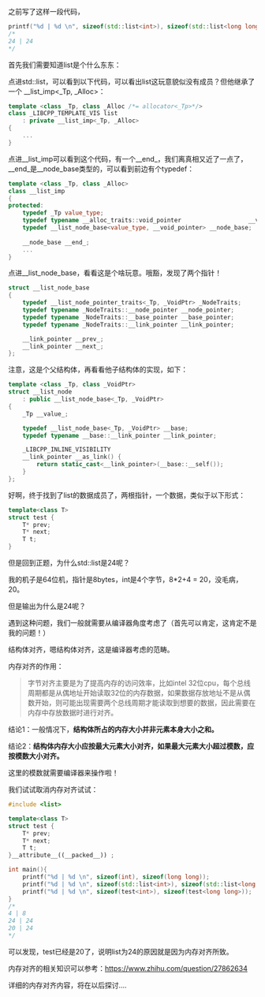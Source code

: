

之前写了这样一段代码，

```cpp
printf("%d | %d \n", sizeof(std::list<int>), sizeof(std::list<long long>));
/*
24 | 24 
*/
```

首先我们需要知道list是个什么东东：

点进std::list<int>，可以看到以下代码，可以看出list这玩意貌似没有成员？但他继承了一个 \_\_list_imp<_Tp, _Alloc>：

```cpp
template <class _Tp, class _Alloc /*= allocator<_Tp>*/>
class _LIBCPP_TEMPLATE_VIS list
    : private __list_imp<_Tp, _Alloc>
{
    ...
}
```

点进\_\_list_imp可以看到这个代码，有一个\_\_end\_，我们离真相又近了一点了，\_\_end\_是\_\_node\_base类型的，可以看到前边有个typedef：

```cpp
template <class _Tp, class _Alloc>
class __list_imp
{
protected:
    typedef _Tp value_type;
    typedef typename __alloc_traits::void_pointer                   __void_pointer;
    typedef __list_node_base<value_type, __void_pointer> __node_base;
    
    __node_base __end_;
    ...
}
```

点进\_\_list_node_base，看看这是个啥玩意。哦豁，发现了两个指针！

```cpp
struct __list_node_base
{
    typedef __list_node_pointer_traits<_Tp, _VoidPtr> _NodeTraits;
    typedef typename _NodeTraits::__node_pointer __node_pointer;
    typedef typename _NodeTraits::__base_pointer __base_pointer;
    typedef typename _NodeTraits::__link_pointer __link_pointer;

    __link_pointer __prev_;
    __link_pointer __next_;
};
```

注意，这是个父结构体，再看看他子结构体的实现，如下：

```cpp
template <class _Tp, class _VoidPtr>
struct __list_node
    : public __list_node_base<_Tp, _VoidPtr>
{
    _Tp __value_;

    typedef __list_node_base<_Tp, _VoidPtr> __base;
    typedef typename __base::__link_pointer __link_pointer;

    _LIBCPP_INLINE_VISIBILITY
    __link_pointer __as_link() {
        return static_cast<__link_pointer>(__base::__self());
    }
};
```

好啊，终于找到了list的数据成员了，两根指针，一个数据，类似于以下形式：

```cpp
template<class T>
struct test {
    T* prev;
    T* next;
    T t;
}
```

但是回到正题，为什么std::list<int>是24呢？

我的机子是64位机，指针是8bytes，int是4个字节，8*2+4 = 20，没毛病，20。

但是输出为什么是24呢？

遇到这种问题，我们一般就需要从编译器角度考虑了（首先可以肯定，这肯定不是我的问题！）

结构体对齐，嗯结构体对齐，这是编译器考虑的范畴。

内存对齐的作用：

> 字节对齐主要是为了提高内存的访问效率，比如intel 32位cpu，每个总线周期都是从偶地址开始读取32位的内存数据，如果数据存放地址不是从偶数开始，则可能出现需要两个总线周期才能读取到想要的数据，因此需要在内存中存放数据时进行对齐。

结论1：一般情况下，**结构体所占的内存大小并非元素本身大小之和。**

结论2：**结构体内存大小应按最大元素大小对齐，如果最大元素大小超过模数，应按模数大小对齐。**

这里的模数就需要编译器来操作啦！

我们试试取消内存对齐试试：

```cpp
#include <list>

template<class T>
struct test {
    T* prev;
    T* next;
    T t;
}__attribute__((__packed__)) ;

int main(){
    printf("%d | %d \n", sizeof(int), sizeof(long long));
    printf("%d | %d \n", sizeof(std::list<int>), sizeof(std::list<long long>));
    printf("%d | %d \n", sizeof(test<int>), sizeof(test<long long>));
}
/*
4 | 8 
24 | 24 
20 | 24
*/
```

可以发现，test<int>已经是20了，说明list<int>为24的原因就是因为内存对齐所致。

内存对齐的相关知识可以参考：https://www.zhihu.com/question/27862634

详细的内存对齐内容，将在以后探讨....


